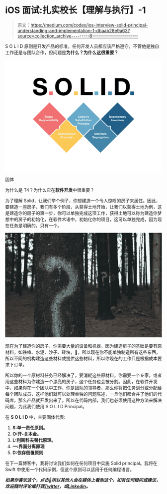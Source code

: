 # iOS 面试:扎实校长【理解与执行】-1

> 原文：<https://medium.com/codex/ios-interview-solid-principal-understanding-and-implementation-1-dbaab28e9a63?source=collection_archive---------8----------------------->

S O L I D 原则是开发产品的标准，任何开发人员都应该严格遵守，不管他是独自工作还是与团队合作，但问题是**为什么？为什么这很重要？**

![](img/f71bf34c5b7f1deb961ff21f7df2e4f8.png)

固体

为什么是 T4？为什么它在**软件开发**中很重要？

为了理解 Solid，让我们举个例子，你想建造一个令人惊叹的房子来居住。因此，要建造一座房子，我们有多个阶段，从获得土地开始，让我们以获得土地为例，这是建造你的房子的第一步，你可以单独完成这项工作，获得土地可以称为建造你梦想中的房子的初始化，在软件术语中，初始化你的项目，这可以单独完成，因为现在任务是明确的，只有一个。

![](img/595484a5d91dcfa34233393a33467188.png)

现在为了建造你的房子，你需要大量的设备和机器，因为建造房子的基础是要有原材料，如铁棒、水泥、沙子、砖块，🧱，所以现在你不能单独制造所有这些东西，所以不同的机构建造这些材料或提供这些材料，所以你现在的工作只是根据成本要求下订单。

所以你的一个原材料任务已经解决了，要消耗这些原材料，你需要一个专家，或者用这些材料为你建造一个漂亮的房子，这个任务也会被分割。因此，在软件开发中，如果你在一个团队中工作，你是团队的领导者，那么你将把任务划分或分配给每个团队成员，这样他们就可以处理单独的问题陈述，一旦他们都合并了他们的代码库，那么产品就开发出来了。所以在代码内部，我们也必须使用这种方法来解决问题，为此我们使用 S O L I D Principal。

在 **S O L I D** 中，主要固体代表:

1.  **S:单一责任原则。**
2.  **O:开-关本金。**
3.  **L:利斯科夫替代原理。**
4.  **一:界面分离原理**
5.  **D:依存倒置原则**

在下一篇博客中，我将讨论我们如何在任何项目中实施 Solid principal。我将在 Swift 中使用一个代码示例，但这个原则可以适用于任何编程语言。

***如果你喜欢这个，点击💚所以其他人会在媒体上看到这个。如有任何疑问或建议，欢迎随时评论或打我***[***Twitter***](https://twitter.com/b_banzara)***，或***[***Linkedin***](https://www.linkedin.com/in/rranjanchchn/)***。***